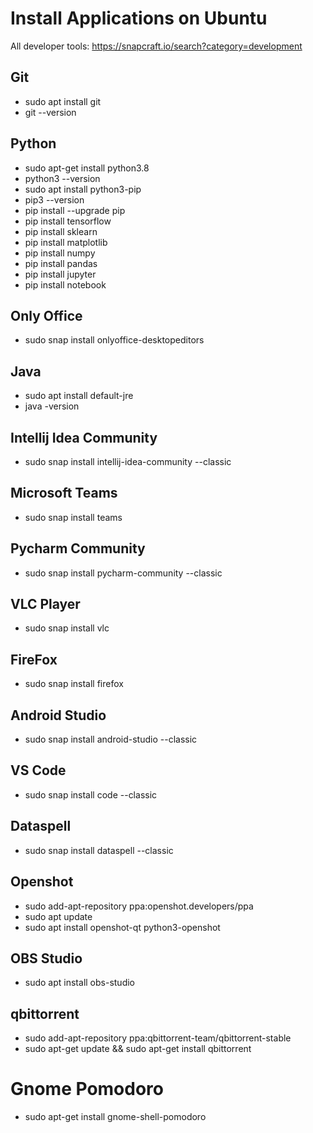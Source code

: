# Install Applications on Ubuntu
All developer tools: https://snapcraft.io/search?category=development

## Git
* sudo apt install git
* git --version

## Python
* sudo apt-get install python3.8
* python3 --version
* sudo apt install python3-pip
* pip3 --version
* pip install --upgrade pip
* pip install tensorflow
* pip install sklearn
* pip install matplotlib
* pip install numpy
* pip install pandas
* pip install jupyter
* pip install notebook

## Only Office
* sudo snap install onlyoffice-desktopeditors

## Java
* sudo apt install default-jre
* java -version

## Intellij Idea Community
* sudo snap install intellij-idea-community --classic

## Microsoft Teams
* sudo snap install teams

## Pycharm Community
* sudo snap install pycharm-community --classic

## VLC Player
* sudo snap install vlc

## FireFox
* sudo snap install firefox

## Android Studio
* sudo snap install android-studio --classic

## VS Code
* sudo snap install code --classic

## Dataspell
* sudo snap install dataspell --classic

## Openshot
* sudo add-apt-repository ppa:openshot.developers/ppa
* sudo apt update
* sudo apt install openshot-qt python3-openshot

## OBS Studio
* sudo apt install obs-studio

## qbittorrent
* sudo add-apt-repository ppa:qbittorrent-team/qbittorrent-stable
* sudo apt-get update && sudo apt-get install qbittorrent

# Gnome Pomodoro
* sudo apt-get install gnome-shell-pomodoro

